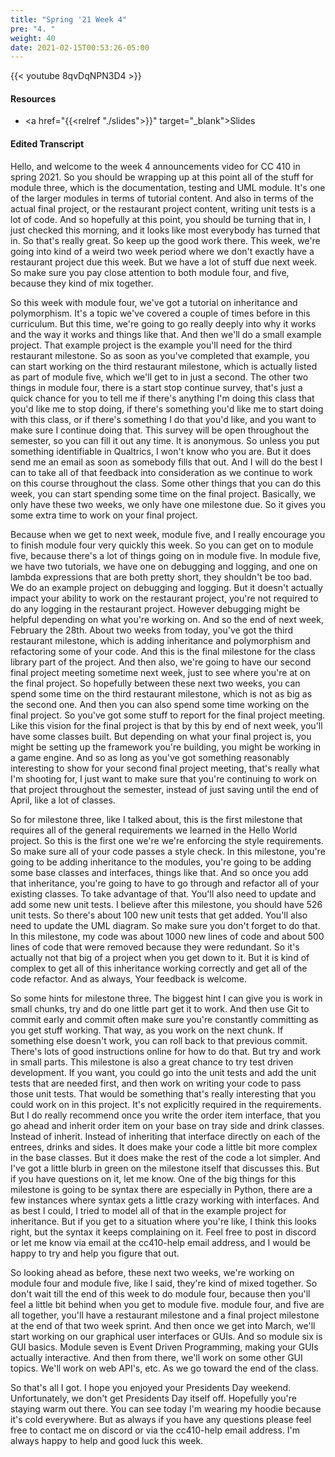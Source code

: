 ```yaml
---
title: "Spring '21 Week 4"
pre: "4. "
weight: 40
date: 2021-02-15T00:53:26-05:00
---
```


{{< youtube 8qvDqNPN3D4 >}}

#### Resources

* <a href="{{<relref "./slides">}}" target="_blank">Slides</a>

#### Edited Transcript

Hello, and welcome to the week 4 announcements video for CC 410 in spring 2021. So you should be wrapping up at this point all of the stuff for module three, which is the documentation, testing and UML module. It's one of the larger modules in terms of tutorial content. And also in terms of the actual final project, or the restaurant project content, writing unit tests is a lot of code. And so hopefully at this point, you should be turning that in, I just checked this morning, and it looks like most everybody has turned that in. So that's really great. So keep up the good work there. This week, we're going into kind of a weird two week period where we don't exactly have a restaurant project due this week. But we have a lot of stuff due next week. So make sure you pay close attention to both module four, and five, because they kind of mix together. 

So this week with module four, we've got a tutorial on inheritance and polymorphism. It's a topic we've covered a couple of times before in this curriculum. But this time, we're going to go really deeply into why it works and the way it works and things like that. And then we'll do a small example project. That example project is the example you'll need for the third restaurant milestone. So as soon as you've completed that example, you can start working on the third restaurant milestone, which is actually listed as part of module five, which we'll get to in just a second. The other two things in module four, there is a start stop continue survey, that's just a quick chance for you to tell me if there's anything I'm doing this class that you'd like me to stop doing, if there's something you'd like me to start doing with this class, or if there's something I do that you'd like, and you want to make sure I continue doing that. This survey will be open throughout the semester, so you can fill it out any time. It is anonymous. So unless you put something identifiable in Qualtrics, I won't know who you are. But it does send me an email as soon as somebody fills that out. And I will do the best I can to take all of that feedback into consideration as we continue to work on this course throughout the class. Some other things that you can do this week, you can start spending some time on the final project. Basically, we only have these two weeks, we only have one milestone due. So it gives you some extra time to work on your final project. 

Because when we get to next week, module five, and I really encourage you to finish module four very quickly this week. So you can get on to module five, because there's a lot of things going on in module five. In module five, we have two tutorials, we have one on debugging and logging, and one on lambda expressions that are both pretty short, they shouldn't be too bad. We do an example project on debugging and logging. But it doesn't actually impact your ability to work on the restaurant project, you're not required to do any logging in the restaurant project. However debugging might be helpful depending on what you're working on. And so the end of next week, February the 28th. About two weeks from today, you've got the third restaurant milestone, which is adding inheritance and polymorphism and refactoring some of your code. And this is the final milestone for the class library part of the project. And then also, we're going to have our second final project meeting sometime next week, just to see where you're at on the final project. So hopefully between these next two weeks, you can spend some time on the third restaurant milestone, which is not as big as the second one. And then you can also spend some time working on the final project. So you've got some stuff to report for the final project meeting. Like this vision for the final project is that by this by end of next week, you'll have some classes built. But depending on what your final project is, you might be setting up the framework you're building, you might be working in a game engine. And so as long as you've got something reasonably interesting to show for your second final project meeting, that's really what I'm shooting for, I just want to make sure that you're continuing to work on that project throughout the semester, instead of just saving until the end of April, like a lot of classes. 

So for milestone three, like I talked about, this is the first milestone that requires all of the general requirements we learned in the Hello World project. So this is the first one we're we're enforcing the style requirements. So make sure all of your code passes a style check. In this milestone, you're going to be adding inheritance to the modules, you're going to be adding some base classes and interfaces, things like that. And so once you add that inheritance, you're going to have to go through and refactor all of your existing classes. To take advantage of that. You'll also need to update and add some new unit tests. I believe after this milestone, you should have 526 unit tests. So there's about 100 new unit tests that get added. You'll also need to update the UML diagram. So make sure you don't forget to do that. In this milestone, my code was about 1000 new lines of code and about 500 lines of code that were removed because they were redundant. So it's actually not that big of a project when you get down to it. But it is kind of complex to get all of this inheritance working correctly and get all of the code refactor. And as always, Your feedback is welcome. 

So some hints for milestone three. The biggest hint I can give you is work in small chunks, try and do one little part get it to work. And then use Git to commit early and commit often make sure you're constantly committing as you get stuff working. That way, as you work on the next chunk. If something else doesn't work, you can roll back to that previous commit. There's lots of good instructions online for how to do that. But try and work in small parts. This milestone is also a great chance to try test driven development. If you want, you could go into the unit tests and add the unit tests that are needed first, and then work on writing your code to pass those unit tests. That would be something that's really interesting that you could work on in this project. It's not explicitly required in the requirements. But I do really recommend once you write the order item interface, that you go ahead and inherit order item on your base on tray side and drink classes. Instead of inherit. Instead of inheriting that interface directly on each of the entrees, drinks and sides. It does make your code a little bit more complex in the base classes. But it does make the rest of the code a lot simpler. And I've got a little blurb in green on the milestone itself that discusses this. But if you have questions on it, let me know. One of the big things for this milestone is going to be syntax there are especially in Python, there are a few instances where syntax gets a little crazy working with interfaces. And as best I could, I tried to model all of that in the example project for inheritance. But if you get to a situation where you're like, I think this looks right, but the syntax it keeps complaining on it. Feel free to post in discord or let me know via email at the cc410-help email address, and I would be happy to try and help you figure that out. 

So looking ahead as before, these next two weeks, we're working on module four and module five, like I said, they're kind of mixed together. So don't wait till the end of this week to do module four, because then you'll feel a little bit behind when you get to module five. module four, and five are all together, you'll have a restaurant milestone and a final project milestone at the end of that two week sprint. And then once we get into March, we'll start working on our graphical user interfaces or GUIs. And so module six is GUI basics. Module seven is Event Driven Programming, making your GUIs actually interactive. And then from there, we'll work on some other GUI topics. We'll work on web API's, etc. As we go toward the end of the class. 

So that's all I got. I hope you enjoyed your Presidents Day weekend. Unfortunately, we don't get Presidents Day itself off. Hopefully you're staying warm out there. You can see today I'm wearing my hoodie because it's cold everywhere. But as always if you have any questions please feel free to contact me on discord or via the cc410-help email address. I'm always happy to help and good luck this week.
